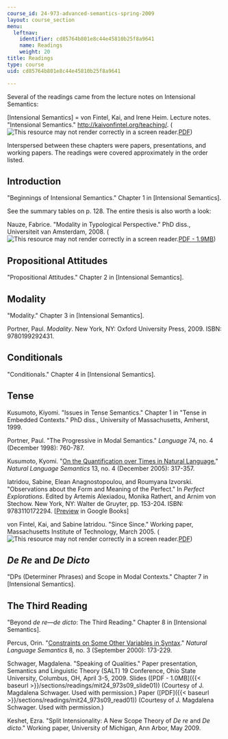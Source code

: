 ```yaml
---
course_id: 24-973-advanced-semantics-spring-2009
layout: course_section
menu:
  leftnav:
    identifier: cd85764b801e8c44e45810b25f8a9641
    name: Readings
    weight: 20
title: Readings
type: course
uid: cd85764b801e8c44e45810b25f8a9641

---
```


Several of the readings came from the lecture notes on Intensional Semantics:

\[Intensional Semantics\] = von Fintel, Kai, and Irene Heim. Lecture notes. "Intensional Semantics." http://kaivonfintel.org/teaching/. (![This resource may not render correctly in a screen reader.](/images/inacessible.gif)[PDF](http://mit.edu/fintel/fintel-heim-intensional.pdf))

Interspersed between these chapters were papers, presentations, and working papers. The readings were covered approximately in the order listed.

Introduction
------------

"Beginnings of Intensional Semantics." Chapter 1 in \[Intensional Semantics\].

See the summary tables on p. 128. The entire thesis is also worth a look:

Nauze, Fabrice. "Modality in Typological Perspective." PhD diss., Universiteit van Amsterdam, 2008. (![This resource may not render correctly in a screen reader.](/images/inacessible.gif)[PDF - 1.9MB](http://www.illc.uva.nl/Publications/Dissertations/DS-2008-08.text.pdf))

Propositional Attitudes
-----------------------

"Propositional Attitudes." Chapter 2 in \[Intensional Semantics\].

Modality
--------

"Modality." Chapter 3 in \[Intensional Semantics\].

Portner, Paul. _Modality_. New York, NY: Oxford University Press, 2009. ISBN: 9780199292431.

Conditionals
------------

"Conditionals." Chapter 4 in \[Intensional Semantics\].

Tense
-----

Kusumoto, Kiyomi. "Issues in Tense Semantics." Chapter 1 in "Tense in Embedded Contexts." PhD diss., University of Massachusetts, Amherst, 1999.

Portner, Paul. "The Progressive in Modal Semantics." _Language_ 74, no. 4 (December 1998): 760-787.

Kusumoto, Kyomi. "[On the Quantification over Times in Natural Language.](http://dx.doi.org/10.1007/s11050-005-4537-6)" _Natural Language Semantics_ 13, no. 4 (December 2005): 317-357.

Iatridou, Sabine, Elean Anagnostopoulou, and Roumyana Izvorski. "Observations about the Form and Meaning of the Perfect." In _Perfect Explorations_. Edited by Artemis Alexiadou, Monika Rathert, and Arnim von Stechow. New York, NY: Walter de Gruyter, pp. 153-204. ISBN: 9783110172294. \[[Preview](http://books.google.com/books?id=VF_JBBlWku0C&pg=PA153&lpg=PA153&dq=observations+about+the+form+and+meaning+of+the+perfect&source=bl&ots=eN1BuMQVcg&sig=vekCPThLZUOgMw5fPr-SEEkW0cE&hl=en&ei=N7PMSuP_C8y0lAeL-4HTBQ&sa=X&oi=book_result&ct=result&resnum=2#v=onepage&q=observations%20about%20the%20form%20and%20meaning%20of%20the%20perfect&f=false) in Google Books\]

von Fintel, Kai, and Sabine Iatridou. "Since Since." Working paper, Massachusetts Institute of Technology, March 2005. (![This resource may not render correctly in a screen reader.](/images/inacessible.gif)[PDF](http://lingphil.mit.edu/papers/iatridou/since.pdf))

_De Re_ and _De Dicto_
----------------------

"DPs (Determiner Phrases) and Scope in Modal Contexts." Chapter 7 in \[Intensional Semantics\].

The Third Reading
-----------------

"Beyond _de re—de dicto_: The Third Reading." Chapter 8 in \[Intensional Semantics\].

Percus, Orin. "[Constraints on Some Other Variables in Syntax](http://dx.doi.org/10.1023/A:1011298526791)." _Natural Language Semantics_ 8, no. 3 (September 2000): 173-229.

Schwager, Magdalena. "Speaking of Qualities." Paper presentation, Semantics and Linguistic Theory (SALT) 19 Conference, Ohio State University, Columbus, OH, April 3-5, 2009. Slides ([PDF - 1.0MB]({{< baseurl >}}/sections/readings/mit24_973s09_slide01)) (Courtesy of J. Magdalena Schwager. Used with permission.) Paper ([PDF]({{< baseurl >}}/sections/readings/mit24_973s09_read01)) (Courtesy of J. Magdalena Schwager. Used with permission.)

Keshet, Ezra. "Split Intensionality: A New Scope Theory of _De re_ and _De dicto_." Working paper, University of Michigan, Ann Arbor, May 2009.
